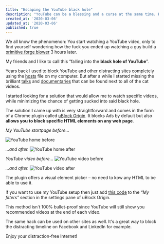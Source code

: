 ```yaml
---
title: "Escaping the YouTube black hole"
description: "YouTube can be a blessing and a curse at the same time. Reclaim your time with this simple hack."
created_at: '2020-03-06'
updated_at: '2020-03-06'
published: true
---
```


We all know the phenomenon: You start watching a YouTube video, only to find yourself wondering how the fuck you ended up watching a guy build a [primitive forge blower](https://www.youtube.com/watch?v=VVV4xeWBIxE) 3 hours later.

My friends and I like to call this “falling into the **black hole of YouTube**”.

Years back I used to block YouTube and other distracting sites completely using the [hosts](https://en.wikipedia.org/wiki/Hosts_(file)) file on my computer. But after a while I started missing the brilliant [talks](https://www.youtube.com/watch?v=f-wWBGo6a2w) and [documentaries](https://www.youtube.com/watch?v=1t0CkzD-Bv8) that can be found next to all of the cat videos.

I started looking for a solution that would allow me to watch specific videos, while minimizing the chance of getting sucked into said black hole.

The solution I came up with is very straightforward and comes in the form of a Chrome plugin called [uBlock Origin](https://chrome.google.com/webstore/detail/ublock-origin/cjpalhdlnbpafiamejdnhcphjbkeiagm/related?hl=en). It blocks Ads by default but also **allows you to block specific HTML elements on any web page**.

*My YouTube startpage before...*

![YouTube home before](https://theminimalistcoder.s3-eu-west-1.amazonaws.com/public/youtube-index-before.jpg)

*...and after.*
![YouTube home after](https://theminimalistcoder.s3-eu-west-1.amazonaws.com/public/youtube-index-after.jpg)

*YouTube video before...*
![YouTube video before](https://theminimalistcoder.s3-eu-west-1.amazonaws.com/public/youtube-show-before.jpg)

*...and after.*
![YouTube video after](https://theminimalistcoder.s3-eu-west-1.amazonaws.com/public/youtube-show-after.jpg)

The plugin offers a visual element picker – no need to kow any HTML to be able to use it.

If you want to use my YouTube setup then just add [this code](https://gist.github.com/therod/cda3f062c58a471fae35e43df5d3df5b#file-ublock-youtube-txt) to the *“My filters”* section in the settings pane of uBlock Origin.

<script src="https://gist.github.com/therod/cda3f062c58a471fae35e43df5d3df5b.js"></script>

This method isn't 100% bullet-proof since YouTube will still show you recommended videos at the end of each video.

The same hack can be used on other sites as well. It's a great way to block the distracting timeline on Facebook and LinkedIn for example.

Enjoy your distraction-free Internet!
